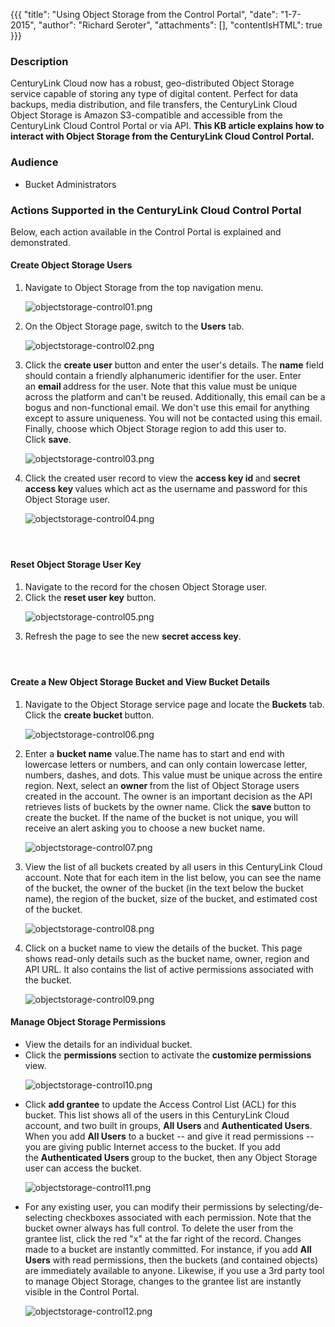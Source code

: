 {{{
  "title": "Using Object Storage from the Control Portal",
  "date": "1-7-2015",
  "author": "Richard Seroter",
  "attachments": [],
  "contentIsHTML": true
}}}

<h3>Description</h3>
<p>CenturyLink Cloud now has a robust, geo-distributed Object Storage service capable of storing any type of digital content. Perfect for data backups, media distribution, and file transfers, the CenturyLink Cloud Object Storage is Amazon S3-compatible and accessible from the
  CenturyLink Cloud Control Portal or via API. <strong>This KB article explains how to interact with Object Storage from the CenturyLink Cloud Control Portal.</strong>
</p>
<h3>Audience</h3>
<ul>
  <li>Bucket Administrators</li>
</ul>
<h3>Actions Supported in the CenturyLink Cloud Control Portal</h3>
<p>Below, each action available in the Control Portal is explained and demonstrated.</p>
<h4>Create Object Storage Users</h4>
<ol>
  <li>Navigate to Object Storage from the top navigation menu.
    <p><img src="https://t3n.zendesk.com/attachments/token/ym2it3jg0o4gtr4/?name=objectstorage-control01.png" alt="objectstorage-control01.png" />
    </p>
  </li>
  <li>On the Object Storage page, switch to the&nbsp;<strong>Users</strong> tab.
    <p><img src="https://t3n.zendesk.com/attachments/token/ilqiwxbdk0srypc/?name=objectstorage-control02.png" alt="objectstorage-control02.png" />
    </p>
  </li>
  <li>Click the&nbsp;<strong>create user</strong> button and enter the user's details. The <strong>name</strong> field should contain a friendly alphanumeric identifier for the user. Enter an&nbsp;<strong>email&nbsp;</strong>address for the user. Note that
    this value must be unique across the platform and can't be reused. Additionally, this email can be a bogus and non-functional email. We don't use this email for anything except to assure uniqueness. You will not be contacted using this
    email. Finally, choose which Object Storage region to add this user to. Click&nbsp;<strong>save</strong>.
    <p><img src="https://t3n.zendesk.com/attachments/token/xpcaevihuzwhyji/?name=objectstorage-control03.png" alt="objectstorage-control03.png" />
    </p>
  </li>
  <li>Click the created user record to view the&nbsp;<strong>access key id&nbsp;</strong>and&nbsp;<strong>secret access key&nbsp;</strong>values which act as the username and password for this Object Storage user.
    <p><img src="https://t3n.zendesk.com/attachments/token/m0yxppkprm3yemx/?name=objectstorage-control04.png" alt="objectstorage-control04.png" />
    </p>
  </li>
</ol>
<h4>&nbsp;</h4>
<h4>Reset Object Storage User Key</h4>
<ol>
  <li>Navigate to the record for the chosen Object Storage user.</li>
  <li>Click the <strong>reset user key</strong> button.
    <p><img src="https://t3n.zendesk.com/attachments/token/tjytdkntw0sskhw/?name=objectstorage-control05.png" alt="objectstorage-control05.png" />
    </p>
  </li>
  <li>Refresh the page to see the new&nbsp;<strong>secret access key</strong>.&nbsp;</li>
</ol>
<h4>&nbsp;</h4>
<h4>Create a New Object Storage Bucket and View Bucket Details</h4>
<ol>
  <li>Navigate to the Object Storage service page and locate the&nbsp;<strong>Buckets</strong> tab. Click the&nbsp;<strong>create bucket&nbsp;</strong>button.
    <p><img src="https://t3n.zendesk.com/attachments/token/20uwulrzexej84r/?name=objectstorage-control06.png" alt="objectstorage-control06.png" />
    </p>
  </li>
  <li>Enter a&nbsp;<strong>bucket name</strong> value.The name has to start and end with lowercase letters or numbers, and can only contain lowercase letter, numbers, dashes, and dots. This value must be unique across the entire region. Next, select an&nbsp;<strong>owner&nbsp;</strong>from
    the list of Object Storage users created in the account. The owner is an important decision as the API retrieves lists of buckets by the owner name. Click the&nbsp;<strong>save&nbsp;</strong>button to create the bucket. If the name of the bucket is
    not unique, you will receive an alert asking you to choose a new bucket name.
    <p><img src="https://t3n.zendesk.com/attachments/token/qxax5zp3r4u8922/?name=objectstorage-control07.png" alt="objectstorage-control07.png" />
    </p>
  </li>
  <li>View the list of all buckets created by all users in this CenturyLink Cloud account. Note that for each item in the list below, you can see the name of the bucket, the owner of the bucket (in the text below the bucket name), the region of the bucket, size of the
    bucket, and estimated cost of the bucket.
    <p><img src="https://t3n.zendesk.com/attachments/token/t0stb2nc9fxxyyn/?name=objectstorage-control08.png" alt="objectstorage-control08.png" />
    </p>
  </li>
  <li>Click on a bucket name to view the details of the bucket. This page shows read-only details such as the bucket name, owner, region and API URL. It also contains the list of active permissions associated with the bucket.
    <p><img src="https://t3n.zendesk.com/attachments/token/ysyk1pasfkusxod/?name=objectstorage-control09.png" alt="objectstorage-control09.png" />
    </p>
  </li>
</ol>

<h4>Manage Object Storage Permissions</h4>
<ul>
  <li>View the details for an individual bucket.</li>
  <li>Click the&nbsp;<strong>permissions&nbsp;</strong>section to activate the&nbsp;<strong>customize permissions</strong> view.
    <p><img src="https://t3n.zendesk.com/attachments/token/djembukgimufntu/?name=objectstorage-control10.png" alt="objectstorage-control10.png" />
    </p>
  </li>
  <li>Click&nbsp;<strong>add grantee</strong> to update the Access Control List (ACL) for this bucket. This list shows all of the users in this CenturyLink Cloud account, and two built in groups,&nbsp;<strong>All Users&nbsp;</strong>and&nbsp;<strong>Authenticated Users</strong>.
    When you add&nbsp;<strong>All Users</strong> to a bucket -- and give it read permissions -- you are giving public Internet access to the bucket. If you add the&nbsp;<strong>Authenticated Users&nbsp;</strong>group to the bucket, then any Object Storage
    user can access the bucket.
    <p><img src="https://t3n.zendesk.com/attachments/token/ivmmb4xsodl5ynt/?name=objectstorage-control11.png" alt="objectstorage-control11.png" />
    </p>
  </li>
  <li>For any existing user, you can modify their permissions by selecting/de-selecting checkboxes associated with each permission. Note that the bucket owner always has full control. To delete the user from the grantee list, click the red "x" at the far
    right of the record. Changes made to a bucket are instantly committed. For instance, if you add&nbsp;<strong>All Users</strong> with read permissions, then the buckets (and contained objects) are immediately available to anyone. Likewise, if you use
    a 3rd party tool to manage Object Storage, changes to the grantee list are instantly visible in the Control Portal.
    <p><img src="https://t3n.zendesk.com/attachments/token/lbwk8yusxor66tb/?name=objectstorage-control12.png" alt="objectstorage-control12.png" />
    </p>
  </li>
</ul>

